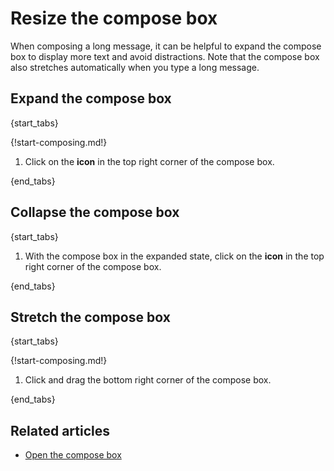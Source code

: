 # Resize the compose box

When composing a long message, it can be helpful to expand the compose box to
display more text and avoid distractions. Note that the compose box also stretches automatically when you
type a long message.

## Expand the compose box

{start_tabs}

{!start-composing.md!}

1. Click on the **<i class="fa fa-chevron-up"></i> icon** in the top
   right corner of the compose box.

{end_tabs}

## Collapse the compose box

{start_tabs}

1. With the compose box in the expanded state, click on the **<i class="fa
   fa-chevron-down"></i> icon** in the top right corner of the compose box.

{end_tabs}

## Stretch the compose box

{start_tabs}

{!start-composing.md!}

1. Click and drag the bottom right corner of the compose box.

{end_tabs}

## Related articles

* [Open the compose box](/help/open-the-compose-box)
